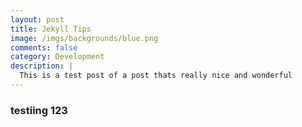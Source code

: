 ```yaml
---
layout: post
title: Jekyll Tips
image: /imgs/backgrounds/blue.png
comments: false
category: Development
description: |
  This is a test post of a post thats really nice and wonderful
---
```


### testiing 123


<!-- 
![yakocat]({{ site.url }}/imgs/yaktocat.png) -->